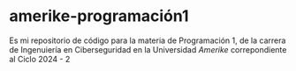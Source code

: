 # amerike-programación1

Es mi repositorio de código para la materia de Programación 1, de la carrera de Ingenuiería en Ciberseguridad en la Universidad _Amerike_ correpondiente al Ciclo 2024 - 2